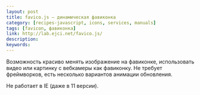 ```yaml
---
layout: post
title: favico.js — динамическая фавиконка
category: [recipes-javascript, icons, services, manuals]
tags: [favicon, фавиконка]
link: http://lab.ejci.net/favico.js/
description:
keywords:
---
```


<p>Возможность красиво менять изображение на фавиконке, использовать видео или картинку с вебкамеры как фавиконку. Не требует фреймворков, есть несколько вариантов анимации обновления.</p>
<p>Не работает в IE (даже в 11 версии).</p>
